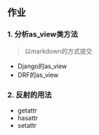 ## 作业

### 1. 分析as_view类方法
> 以markdown的方式提交  

- Django的as_view
- DRF的as_view

### 2. 反射的用法

- getattr
- hasattr
- setattr

